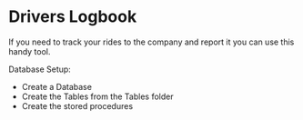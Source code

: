 # Drivers Logbook

If you need to track your rides to the company and report it you can use this handy tool. 

Database Setup: 
- Create a Database
- Create the Tables from the Tables folder
- Create the stored procedures

